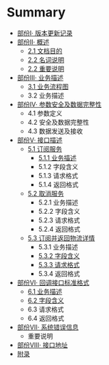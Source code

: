 # Summary

* [部份Ⅰ· 版本更新记录](ban-ben-geng-xin-ji-lu.md)
* [部份Ⅱ· 概述](gai-shu.md)
  * [2.1 文档目的](gai-shu/wen-dang-mu-76845d.md)
  * [2.2 名词说明](gai-shu/ming-ci-shuo-ming.md)
  * [2.2 重要说明](gai-shu/zhong-yao-shuo-ming.md)
* [部份Ⅲ· 业务描述](ye-wu-miao-shu.md)
  * [3.1 业务流程图](ye-wu-miao-shu/zhong-yao-shuo-ming.md)
  * 3.2 业务描述
* [部份Ⅳ· 参数安全及数据完整性](can-shu-an-quan-ji-shu-ju-wan-zheng-xing.md)
  * 4.1 参数定义
  * 4.2 安全及数据完整性
  * 4.3 数据发送及接收
* [部份Ⅴ· 接口描述](jie-kou-miao-shu.md)
  * [5.1 订阅服务](jie-kou-miao-shu/zhong-yao-shuo-ming.md)
    * [5.1.1 业务描述](jie-kou-miao-shu/zhong-yao-shuo-ming/ding-yue.md)
    * 5.1.2 字段含义
    * 5.1.3 请求格式
    * 5.1.4 返回格式
  * [5.2 取消服务](jie-kou-miao-shu/qu-xiao-fu-wu.md)
    * 5.2.1 业务描述
    * 5.2.2 字段含义
    * 5.2.3 请求格式
    * 5.2.4 返回格式
  * [5.3 订阅并返回物流详情](jie-kou-miao-shu/ding-yue-bing-fan-hui-wu-liu-xiang-qing.md)
    * 5.3.1 业务描述
    * [5.3.2 字段含义](jie-kou-miao-shu/ding-yue-bing-fan-hui-wu-liu-xiang-qing/532-zi-duan-han-yi.md)
    * [5.3.3 请求格式](jie-kou-miao-shu/ding-yue-bing-fan-hui-wu-liu-xiang-qing/533.md)
    * 5.3.4 返回格式
* [部份Ⅵ· 回调接口标准格式](hui-diao-jie-kou-biao-zhun-ge-shi.md)
  * [6.1 业务描述](hui-diao-jie-kou-biao-zhun-ge-shi/zhong-yao-shuo-ming.md)
  * [6.2 字段含义](hui-diao-jie-kou-biao-zhun-ge-shi/62-zi-duan-han-yi.md)
  * 6.3 请求格式
  * 6.4 返回格式
* [部份Ⅶ· 系统错误信息](xi-tong-cuo-wu-xin-xi.md)
  * 重要说明
* [部份Ⅷ· 接口地址](README.md)
* [附录](fu-jian.md)

